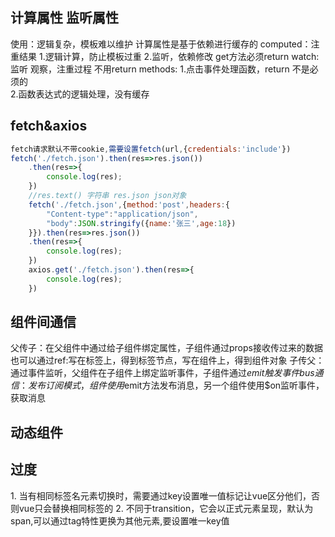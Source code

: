 ## 计算属性 监听属性
使用：逻辑复杂，模板难以维护
计算属性是基于依赖进行缓存的
computed：注重结果
    1.逻辑计算，防止模板过重
    2.监听，依赖修改 get方法必须return
watch: 监听 观察，注重过程 不用return
methods:
    1.点击事件处理函数，return 不是必须的   
    2.函数表达式的逻辑处理，没有缓存
## fetch&axios
```js
fetch请求默认不带cookie,需要设置fetch(url,{credentials:'include'})
fetch('./fetch.json').then(res=>res.json())
    .then(res=>{
        console.log(res);
    })
    //res.text() 字符串 res.json json对象
    fetch('./fetch.json',{method:'post',headers:{
        "Content-type":"application/json",
        "body":JSON.stringify({name:'张三',age:18})
    }}).then(res=>res.json())
    .then(res=>{
        console.log(res);
    })
    axios.get('./fetch.json').then(res=>{
        console.log(res);
    })
```
## 组件间通信
父传子：在父组件中通过给子组件绑定属性，子组件通过props接收传过来的数据
也可以通过ref:写在标签上，得到标签节点，写在组件上，得到组件对象
子传父：通过事件监听，父组件在子组件上绑定监听事件，子组件通过$emit触发事件
bus通信：发布订阅模式，组件使用$emit方法发布消息，另一个组件使用$on监听事件，获取消息 

## 动态组件
<component :is="组件名"></component>
## 过度
1.<transition></transition>
当有相同标签名元素切换时，需要通过key设置唯一值标记让vue区分他们，否则vue只会替换相同标签的
2.<transition-group></transition-group>
不同于transition，它会以正式元素呈现，默认为span,可以通过tag特性更换为其他元素,要设置唯一key值